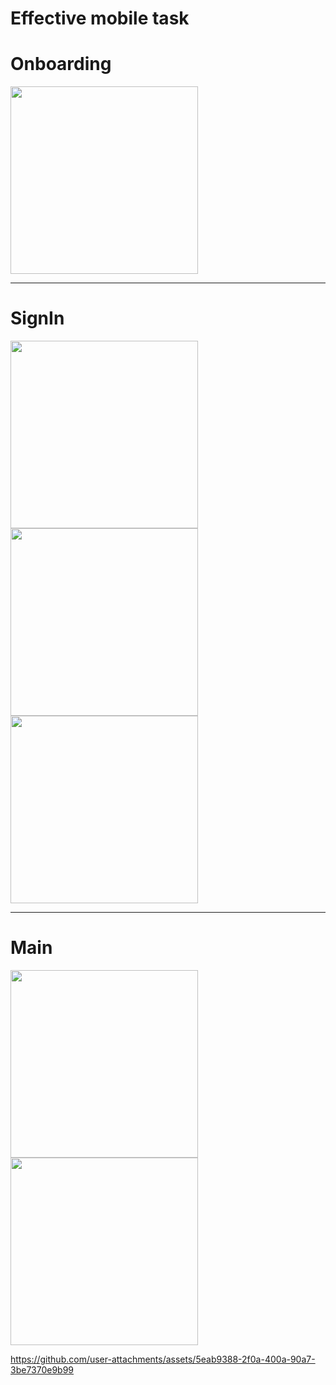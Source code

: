 # Effective mobile task 

# Onboarding
<p float="left">
  <img src="https://github.com/user-attachments/assets/073c807a-6da6-47fc-9d15-b0ac021bcfec" width="300"/>
</p>

---

# SignIn
<p float="left">
  <img src="https://github.com/user-attachments/assets/9f4b8ff1-ef6b-4521-a70e-153c67c66ae0" width="300"/>
  <img src="https://github.com/user-attachments/assets/befc7a52-6dc9-4079-8c05-fb36604f3c51" width="300"/>
  <img src="https://github.com/user-attachments/assets/c9aecfe0-bd2e-4630-bfe3-86e1ac8118f4" width="300"/>
</p>

---

# Main
<p float="left">
  <img src="https://github.com/user-attachments/assets/1e22d7b6-61d0-4c29-af39-e539a6f62d63" width="300"/>
  <img src="https://github.com/user-attachments/assets/31833bcf-0f87-4523-b8e6-34720a5fc17e" width="300"/>
</p>



https://github.com/user-attachments/assets/5eab9388-2f0a-400a-90a7-3be7370e9b99

